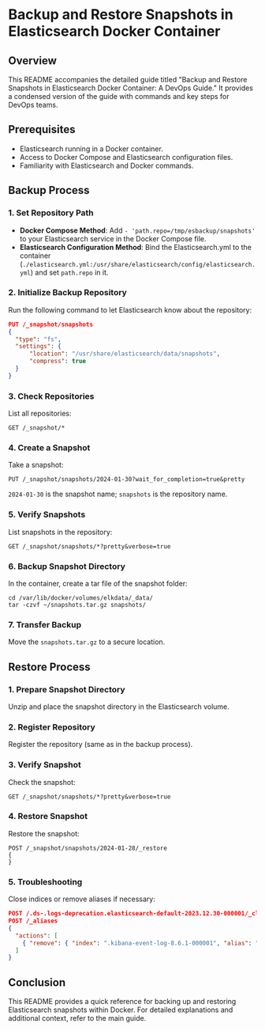 # Backup and Restore Snapshots in Elasticsearch Docker Container

## Overview
This README accompanies the detailed guide titled "Backup and Restore Snapshots in Elasticsearch Docker Container: A DevOps Guide." It provides a condensed version of the guide with commands and key steps for DevOps teams.

## Prerequisites
- Elasticsearch running in a Docker container.
- Access to Docker Compose and Elasticsearch configuration files.
- Familiarity with Elasticsearch and Docker commands.

## Backup Process

### 1. Set Repository Path
- **Docker Compose Method**: Add `- 'path.repo=/tmp/esbackup/snapshots'` to your Elasticsearch service in the Docker Compose file.
- **Elasticsearch Configuration Method**: Bind the Elasticsearch.yml to the container (`./elasticsearch.yml:/usr/share/elasticsearch/config/elasticsearch.yml`) and set `path.repo` in it.

### 2. Initialize Backup Repository
Run the following command to let Elasticsearch know about the repository:
```json
PUT /_snapshot/snapshots            
{
  "type": "fs",
  "settings": {
      "location": "/usr/share/elasticsearch/data/snapshots",
      "compress": true
  }
}
```

### 3. Check Repositories
List all repositories:
```
GET /_snapshot/*
```

### 4. Create a Snapshot
Take a snapshot:
```
PUT /_snapshot/snapshots/2024-01-30?wait_for_completion=true&pretty
```
`2024-01-30` is the snapshot name; `snapshots` is the repository name.

### 5. Verify Snapshots
List snapshots in the repository:
```
GET /_snapshot/snapshots/*?pretty&verbose=true
```

### 6. Backup Snapshot Directory
In the container, create a tar file of the snapshot folder:
```
cd /var/lib/docker/volumes/elkdata/_data/
tar -czvf ~/snapshots.tar.gz snapshots/
```

### 7. Transfer Backup
Move the `snapshots.tar.gz` to a secure location.

## Restore Process

### 1. Prepare Snapshot Directory
Unzip and place the snapshot directory in the Elasticsearch volume.

### 2. Register Repository
Register the repository (same as in the backup process).

### 3. Verify Snapshot
Check the snapshot:
```
GET /_snapshot/snapshots/*?pretty&verbose=true
```

### 4. Restore Snapshot
Restore the snapshot:
```
POST /_snapshot/snapshots/2024-01-28/_restore
{
}
```

### 5. Troubleshooting
Close indices or remove aliases if necessary:
```json
POST /.ds-.logs-deprecation.elasticsearch-default-2023.12.30-000001/_close
POST /_aliases
{
  "actions": [
    { "remove": { "index": ".kibana-event-log-8.6.1-000001", "alias": ".kibana-event-log-8.6.1" } }
  ]
}
```

## Conclusion
This README provides a quick reference for backing up and restoring Elasticsearch snapshots within Docker. For detailed explanations and additional context, refer to the main guide.


